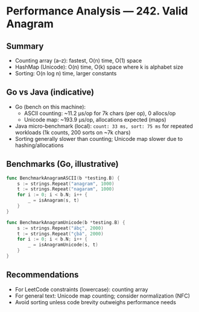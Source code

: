 # Performance Analysis — 242. Valid Anagram

## Summary
- Counting array (a–z): fastest, O(n) time, O(1) space
- HashMap (Unicode): O(n) time, O(k) space where k is alphabet size
- Sorting: O(n log n) time, larger constants

## Go vs Java (indicative)
- Go (bench on this machine):
  - ASCII counting: ~11.2 µs/op for 7k chars (per op), 0 allocs/op
  - Unicode map: ~193.9 µs/op, allocations expected (maps)
- Java micro-benchmark (local): `count: 33 ms, sort: 75 ms` for repeated workloads (1k counts, 200 sorts on ~7k chars)
- Sorting generally slower than counting; Unicode map slower due to hashing/allocations

## Benchmarks (Go, illustrative)
```go
func BenchmarkAnagramASCII(b *testing.B) {
    s := strings.Repeat("anagram", 1000)
    t := strings.Repeat("nagaram", 1000)
    for i := 0; i < b.N; i++ {
        _ = isAnagram(s, t)
    }
}

func BenchmarkAnagramUnicode(b *testing.B) {
    s := strings.Repeat("ábç", 2000)
    t := strings.Repeat("çbá", 2000)
    for i := 0; i < b.N; i++ {
        _ = isAnagramUnicode(s, t)
    }
}
```

## Recommendations
- For LeetCode constraints (lowercase): counting array
- For general text: Unicode map counting; consider normalization (NFC)
- Avoid sorting unless code brevity outweighs performance needs
